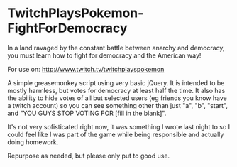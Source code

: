 TwitchPlaysPokemon-FightForDemocracy
====================================

In a land ravaged by the constant battle between anarchy and democracy, you must learn how to fight for democracy and the American way!

For use on: http://www.twitch.tv/twitchplayspokemon

A simple greasemonkey script using very basic jQuery. It is intended to be mostly harmless, but votes for democracy at least half the time. It also has the ability to hide votes of all but selected users (eg friends you know have a twitch account) so you can see something other than just "a", "b", "start", and "YOU GUYS STOP VOTING FOR [fill in the blank]".

It's not very sofisticated right now, it was something I wrote last night to so I could feel like I was part of the game while being responsible and actually doing homework.

Repurpose as needed, but please only put to good use. 
